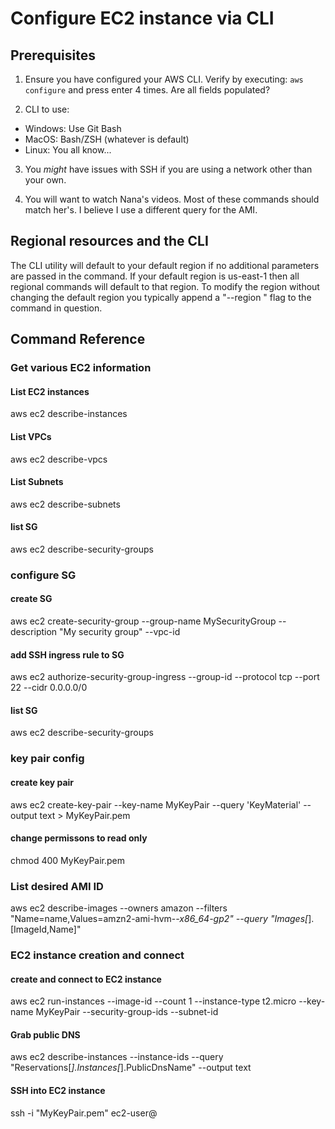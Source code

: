 # Configure EC2 instance via CLI 

## Prerequisites 
1) Ensure you have configured your AWS CLI. Verify by executing:
`aws configure`
and press enter 4 times. Are all fields populated? 

2) CLI to use: 
- Windows: Use Git Bash
- MacOS: Bash/ZSH (whatever is default)
- Linux: You all know...

3) You *might* have issues with SSH if you are using a network other than your own. 

4) You will want to watch Nana's videos. Most of these commands should match her's. I believe I use a different query for the AMI. 

## Regional resources and the CLI
The CLI utility will default to your default region if no additional parameters are passed in the command. If your default region is us-east-1 then all regional commands will default to that region. To modify the region without changing the default region you typically append a "--region <desired region>" flag to the command in question. 

## Command Reference


### Get various EC2 information
#### List EC2 instances
aws ec2 describe-instances

#### List VPCs
aws ec2 describe-vpcs

#### List Subnets
aws ec2 describe-subnets

#### list SG 
aws ec2 describe-security-groups



### configure SG
#### create SG
aws ec2 create-security-group --group-name MySecurityGroup --description "My security group" --vpc-id <your-vpc-id>

#### add SSH ingress rule to SG
aws ec2 authorize-security-group-ingress --group-id <your-sg-id> --protocol tcp --port 22 --cidr 0.0.0.0/0

#### list SG 
aws ec2 describe-security-groups



### key pair config 
#### create key pair 
aws ec2 create-key-pair --key-name MyKeyPair --query 'KeyMaterial' --output text > MyKeyPair.pem

#### change permissons to read only  
chmod 400 MyKeyPair.pem


### List desired AMI ID
aws ec2 describe-images --owners amazon --filters "Name=name,Values=amzn2-ami-hvm-*-x86_64-gp2" --query "Images[*].[ImageId,Name]"


### EC2 instance creation and connect
#### create and connect to EC2 instance 
aws ec2 run-instances --image-id <ami-id> --count 1 --instance-type t2.micro --key-name MyKeyPair --security-group-ids <your-sg-id> --subnet-id <your-subnet-id>

#### Grab public DNS
aws ec2 describe-instances --instance-ids <your-instance-id> --query "Reservations[*].Instances[*].PublicDnsName" --output text

#### SSH into EC2 instance
ssh -i "MyKeyPair.pem" ec2-user@<your-ec2-public-dns>

